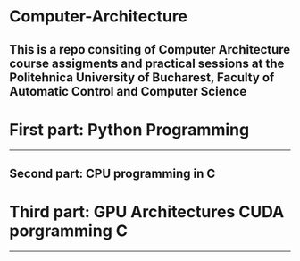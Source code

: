 # Computer-Architecture


This is a repo consiting of Computer Architecture course assigments and practical sessions at the Politehnica University of Bucharest, Faculty of Automatic Control and Computer Science
---
# First part: Python Programming


---

## Second part: CPU programming in C


# Third part: GPU Architectures CUDA porgramming C

---
